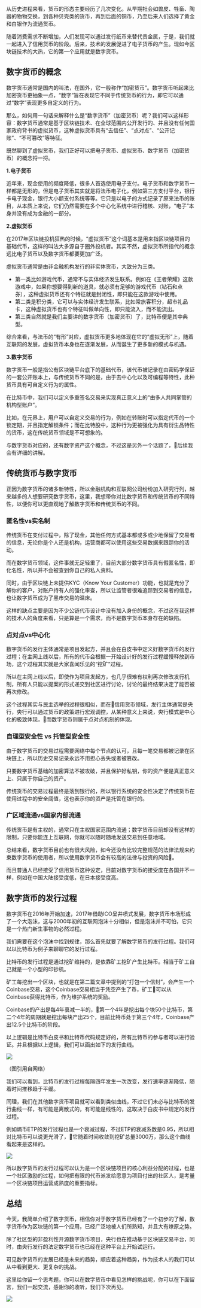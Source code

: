 从历史进程来看，货币的形态主要经历了几次变化。从早期社会如兽皮、牲畜、陶器的物物交换，到各种贝壳类的货币，再到后面的铜币，乃至后来人们选择了黄金和白银作为流通货币。

随着消费需求不断增加，人们发现可以通过发行纸币来替代贵金属，于是，我们就一起进入了信用货币的阶段。后来，技术的发展促进了电子货币的产生。现如今区块链技术的大热，它的第一个应用就是数字货币。

数字货币的概念
-------

数字货币通常是国内的叫法，在国外，它一般称作“加密货币”。数字货币听起来比加密货币更抽象一点，“数字”旨在表现它不同于传统货币的行为，即它可以通过“数字”表现更多自定义的行为。

那么，如何用一句话来解释什么是“数字货币”（加密货币）呢？我们可以这样形容：数字货币通常是基于区块链技术、在全球范围内公开发行的、并且没有任何国家政府背书的虚拟货币，这种虚拟货币具有“去信任”、“点对点”、“公开记账”、“不可篡改”等特征。

既然聊到了虚拟货币，我们正好可以把电子货币、虚拟货币、数字货币（加密货币）的概念捋一捋。

**1.电子货币**

近年来，现金使用的频度降低，很多人首选使用电子支付。电子货币和数字货币一样都是无形的，但是电子货币其实就是将法币电子化，例如第三方支付平台，银行卡电子现金，银行大小额支付系统等等。它只是以电子的方式记录了原来法币的账目，从本质上来说，它们仍然需要在多个中心化系统中进行稽核、对账，“电子”本身并没有成为金融的一部分。

**2.虚拟货币**

在2017年区块链投机狂热的时候，“虚拟货币”这个词基本是用来指区块链项目的基础代币，这样的叫法大多源自于圈外投机者。其实不然，虚拟货币所指代的概念远比电子货币以及数字货币都要更加广泛。

虚拟货币通常是由非金融机构发行的非实体货币，大致分为三类。

*   第一类比如游戏代币，通常不与实体经济发生联系。例如在《王者荣耀》这款游戏中，如果你想要得到新的道具，就必须有足够的游戏代币（钻石和点券），这种虚拟货币还有个特征就是封闭性，即只能在这款游戏中使用。
*   第二类是积分类，它可以与实体经济发生联系，比如常旅客积分，超市礼品卡，这种虚拟货币也有个特征叫做单向性，即只能流入，而不能流出。
*   第三类自然就是我们主要讲的数字货币（加密货币）了，比特币便是其中典型。

综合来看，与法币的“有形”对应，虚拟货币更多地体现在它的“虚拟无形”上，随着互联网的发展，虚拟货币本身也在逐渐发展，从而诞生了更多新的模式与机遇。

**3.数字货币**

数字货币一般是指公有区块链平台底下的基础代币，该代币被记录在由密码学保证的一套公开账本上，与传统货币不同的是，由于去中心化以及可编程等特性，此种货币具有可自定义行为的属性。

在比特币中，我们可以定义多重签名交易来实现真正意义上的“由多人共同掌管的机构型账户”。

比如，在元界上，用户可以自定义交易的行为，例如在转账时可以指定代币的一个锁定期，并且指定解锁条件；而在比特股中，这种行为更被强化为具有衍生品特性的货币，这在传统货币领域是不可想象的。

与数字货币对应的，还有数字资产这个概念，不过这是另外一个话题了，后续我会有详细的讲解。

传统货币与数字货币
---------

正因为数字货币的诸多新特性，所以金融机构和互联网公司纷纷加入研究行列，越来越多的人想要研究数字货币，这里，我想带你对比数字货币和传统货币的不同特性，以便你可以更直观地了解数字货币和传统货币的不同。

### 匿名性vs实名制

传统货币在支付过程中，除了现金，其他任何方式基本都或多或少地保留了交易者的信息，无论你是个人还是机构，运营商都可以使用这些交易数据来跟踪你的活动。

而在数字货币领域，这件事就无足轻重了，目前大部分数字货币具有假匿名性，即化名性，所以并不会被查到你自己的私人资料。

同时，由于区块链上未提供KYC（Know Your Customer）功能，也就是充分了解你的客户，对账户持有人的强化审查，所以让监管者很难追踪到交易者的信息，也让数字货币成为了黑市交易的温床。

这样的缺点主要是因为不少公链代币设计中没有加入身份的概念，不过这在我这样的技术人的角度来看，只是算是一个需求，而不是数字货币本身存在的缺陷。

### 点对点vs中心化

数字货币的发行主体通常是项目发起方，并且会在白皮书中定义好数字货币的发行过程；在主网上线以后，所有的代币会根据一开始设计好的发行过程缓慢释放到市场，这个过程其实就是大家喜闻乐见的“挖矿”过程。

所以在主网上线以后，即使作为项目发起方，也几乎很难有权利再次修改发行机制，所有人只能以提案的形式递交到社区进行讨论，讨论的最终结果决定了能否被再次修改。

这个过程其实与民主选举的过程很相似，而在信用货币领域，发行主体通常是央行，央行可以通过货币的政策进行宏观调控，从某种意义上来说，央行模式是中心化的极致体现，而数字货币则属于点对点机制的体现。

### 自理型安全性 vs 托管型安全性

由于数字货币的交易过程需要网络中每个节点的认可，且每一笔交易都被记录在区块链上，所以历史交易记录永远不用担心丢失或者被篡改。

只要数字货币基础的加密算法不被攻破，并且保护好私钥，你的资产便是真正意义上、只属于你自己的资产。

传统货币的交易过程最终是落到银行的，所以银行系统的安全性决定了传统货币在使用过程中的安全阈值，这也表示你的资产是托管在银行的。

### 广区域流通vs国家内部流通

传统货币是有主权的，通常只在主权国家范围内流通；数字货币目前却没有这样的限制，只要你能连上互联网，你就可以随时随地发送交易到任意地域。

总结来看，数字货币目前也有很大风险，如今还没有比较完整规范的法律法规来约束数字货币的使用者，所以使用数字货币会有较高的法律与投资的风险。

而且普通人已经接受了信用货币这种设定，目前对数字货币的接受度在各国并不一样，例如在中国大陆接受度低，在日本接受度高。

数字货币的发行过程
---------

数字货币在2016年开始加速，2017年借助ICO呈井喷式发展，数字货币市场形成了一个大泡沫，这与2000年初的互联网泡沫十分相似，但是泡沫并不可怕，它只是一个热门新生事物的必然过程。

我们需要在这个泡沫中找到规律，那么首先就要了解数字货币的发行过程。我们可以以比特币为例子来聊聊它的发行过程。

比特币的发行过程是通过挖矿维持的，是依靠矿工挖矿产生比特币。相当于矿工自己就是一个小型的印钞机。

矿工每挖出一个区块，也就是在第二篇文章中提到的“打包一个信封”，会产生一个Coinbase交易，这个Coinbase交易相当于凭空产生了币，矿工可以从Coinbase获得比特币，作为维护系统的奖励。

Coinbase的产出是每4年衰减一半的，第一个4年是挖出每个块50个比特币，第二个4年的周期就是挖出每块产出25个，目前比特币处于第三个4年，Coinbase产出12.5个比特币的阶段。

以上逻辑是比特币白皮书和比特币代码规定好的，所有比特币的参与者可以进行验证。并且根据以上逻辑，我们可以画出如下的发行曲线。

![](https://static001.geekbang.org/resource/image/31/8a/317b20dd77564021d767b0d32e4a138a.png)

（图引用自网络）

我们可以看到，比特币的发行过程每隔四年发生一次改变，发行速率逐渐降低，随着时间推移趋于平缓。

同理，我们在其他数字货币项目就可以看到类似曲线，不过它们未必与比特币的发行曲线一样，有可能是离散式的，有可能是线性的，这取决于白皮书中规定的发行过程。

例如熵币ETP的发行过程也是一个衰减过程，不过ETP的衰减系数是0.95，所以相对比特币可以说更光滑了，它随着时间收敛到挖矿总量3000万，那么这个曲线看起来是这样的。

![](https://static001.geekbang.org/resource/image/83/19/83cc957d99ae256fb5f180f576c1d119.png)

所以数字货币的发行过程可以认为是一个区块链项目的核心利益分配的过程，也是一个社区激励的过程，如何把有限的代币派发给愿意为项目付出的社区人，是考量一个区块链项目运营成熟度的重要指标。

总结
--

今天，我简单介绍了数字货币，相信你对于数字货币已经有了一个初步的了解，数字货币作为区块链的第一个应用，已经广泛地被人们所熟知，并且大有燎原之势。

除了社区型的非盈利性开源数字货币项目，央行也在推动基于区块链交易平台，同时，由央行发行的法定数字货币也已经在这种平台上开始试运行。

可见数字货币的发展已经是未来的趋势，顺应着这种趋势，作为技术人的我们可以从中看到更大、更复杂的挑战。

这里给你留一个思考题，你可以在数字货币中看见怎样的挑战呢，你可以在下面留言，我们一起交流，感谢你的收听，我们下次再见。

![](https://static001.geekbang.org/resource/image/25/b7/25d35548526eefde68b5490cf13f83b7.jpg)
